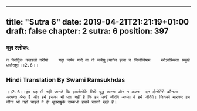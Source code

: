 
---
title: "Sutra 6"
date: 2019-04-21T21:21:19+01:00
draft: false
chapter: 2
sutra: 6
position: 397
---
### मूल श्लोकः:
```
न चैतद्विद्मः कतरन्नो गरीयो    यद्वा जयेम यदि वा नो जयेयुः।यानेव हत्वा न जिजीविषाम    स्तेऽवस्थिताः प्रमुखे धार्तराष्ट्राः।।2.6।।

```

### Hindi Translation By Swami Ramsukhdas
```
।।2.6।।हम यह भी नहीं जानते कि हमलोगोंके लिये युद्ध करना और न करना  इन दोनोंमेंसे कौनसा अत्यन्त श्रेष्ठ है और हमें इसका भी पता नहीं है कि हम उन्हें जीतेंगे अथवा वे हमें जीतेंगे। जिनको मारकर हम जीना भी नहीं चाहते वे ही धृतराष्ट्रके सम्बन्धी हमारे सामने खड़े हैं।

```

